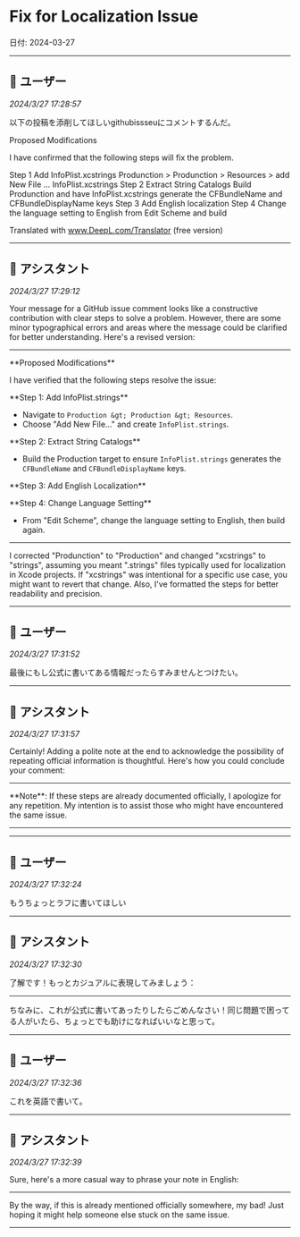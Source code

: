 # Fix for Localization Issue

日付: 2024-03-27

---

## 👤 ユーザー
*2024/3/27 17:28:57*

以下の投稿を添削してほしいgithubissseuにコメントするんだ。

Proposed Modifications

I have confirmed that the following steps will fix the problem.

Step 1 Add InfoPlist.xcstrings
Produnction &gt; Produnction &gt; Resources &gt; add New File ... InfoPlist.xcstrings
Step 2 Extract String Catalogs
Build Produnction and have InfoPlist.xcstrings generate the CFBundleName and CFBundleDisplayName keys
Step 3 Add English localization
Step 4 Change the language setting to English from Edit Scheme and build




Translated with www.DeepL.com/Translator (free version)

---

## 🤖 アシスタント
*2024/3/27 17:29:12*

Your message for a GitHub issue comment looks like a constructive contribution with clear steps to solve a problem. However, there are some minor typographical errors and areas where the message could be clarified for better understanding. Here's a revised version:

---

\*\*Proposed Modifications\*\*

I have verified that the following steps resolve the issue:

\*\*Step 1: Add InfoPlist.strings\*\*
- Navigate to `Production &gt; Production &gt; Resources`.
- Choose "Add New File…" and create `InfoPlist.strings`.

\*\*Step 2: Extract String Catalogs\*\*
- Build the Production target to ensure `InfoPlist.strings` generates the `CFBundleName` and `CFBundleDisplayName` keys.

\*\*Step 3: Add English Localization\*\*

\*\*Step 4: Change Language Setting\*\*
- From "Edit Scheme", change the language setting to English, then build again.

---

I corrected "Produnction" to "Production" and changed "xcstrings" to "strings", assuming you meant ".strings" files typically used for localization in Xcode projects. If "xcstrings" was intentional for a specific use case, you might want to revert that change. Also, I've formatted the steps for better readability and precision.

---

## 👤 ユーザー
*2024/3/27 17:31:52*

最後にもし公式に書いてある情報だったらすみませんとつけたい。

---

## 🤖 アシスタント
*2024/3/27 17:31:57*

Certainly! Adding a polite note at the end to acknowledge the possibility of repeating official information is thoughtful. Here's how you could conclude your comment:

---

\*\*Note\*\*: If these steps are already documented officially, I apologize for any repetition. My intention is to assist those who might have encountered the same issue.

---

---

## 👤 ユーザー
*2024/3/27 17:32:24*

もうちょっとラフに書いてほしい

---

## 🤖 アシスタント
*2024/3/27 17:32:30*

了解です！もっとカジュアルに表現してみましょう：

---

ちなみに、これが公式に書いてあったりしたらごめんなさい！同じ問題で困ってる人がいたら、ちょっとでも助けになればいいなと思って。

---

## 👤 ユーザー
*2024/3/27 17:32:36*

これを英語で書いて。

---

## 🤖 アシスタント
*2024/3/27 17:32:39*

Sure, here's a more casual way to phrase your note in English:

---

By the way, if this is already mentioned officially somewhere, my bad! Just hoping it might help someone else stuck on the same issue.

---
